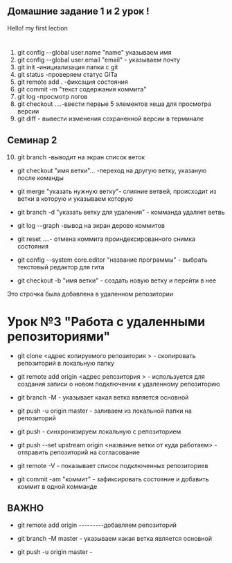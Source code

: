 ## Домашние задание 1 и 2 урок !


Hello! my first lection 
# 


1. git config --global user.name "name" указываем имя
2. git config --global user.email "email" - указываем почту
3. git init -инициализация папки с git
4. git status -проверяем статус GITa
5. git remote add .  -фиксация состояния   
6. git commit -m "текст содержания коммита"
7. git log -просмотр логов
8. git checkout ....-ввести первые 5 элементов хеша для просмотра версии
9. git diff - вывести изменения сохраненной версии в терминале
## Семинар 2
10. git branch -выводит на экран список веток

* git checkout "имя ветки"... -переход на другую ветку, указаную после команды

* git merge "указать нужную ветку"- слияние ветвей, происходит из ветки в которую и указываем которую

* git branch -d "указать ветку для удаления" - комманда удаляет ветвь

* git log --graph -вывод на экран дерово коммитов

* git reset ....- отмена коммита проиндексированного снимка состояния

* git config --system core.editor "название программы" - выбрать текстовый редактор для гита

* git checkout -b "имя ветки" - создать новую ветку и перейти в нее

Это строчка была добавлена в удаленном репозитории

# Урок №3 "Работа с удаленными репозиториями"

* git clone <адрес копируемого репозитория > - скопировать репозиторий в локальную папку

* git remote add origin <адрес репозитория > - используется для создания записи о новом подключении к удаленному репозиторию

* git branch -M - указывает какая ветка является основной

* git push -u origin master - заливаем из локальной папки на репозиторий

* git push - синхронизируем локальную с репозиторием

* git push --set upstream origin <название ветки от куда работаем> - отправить репозиторий на согласование

* git remote -V - показывает список подключенных репозиториев

* git commit -am "коммит" - зафиксировать состояние и добавить коммит в одной комманде

## ВАЖНО

* git remote add origin <repo> ---------добавляем репозиторий
  
* git branch -M master - указываем какая ветка является основной 
  
*  git push -u origin master - 
